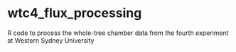 # wtc4_flux_processing
R code to process the whole-tree chamber data from the fourth experiment at Western Sydney University
